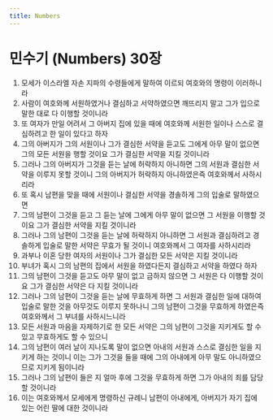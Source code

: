 ```yaml
---
title: Numbers
---
```


# 민수기 (Numbers) 30장
1. 모세가 이스라엘 자손 지파의 수령들에게 말하여 이르되 여호와의 명령이 이러하니라
1. 사람이 여호와께 서원하였거나 결심하고 서약하였으면 깨뜨리지 말고 그가 입으로 말한 대로 다 이행할 것이니라
1. 또 여자가 만일 어려서 그 아버지 집에 있을 때에 여호와께 서원한 일이나 스스로 결심하려고 한 일이 있다고 하자
1. 그의 아버지가 그의 서원이나 그가 결심한 서약을 듣고도 그에게 아무 말이 없으면 그의 모든 서원을 행할 것이요 그가 결심한 서약을 지킬 것이니라
1. 그러나 그의 아버지가 그것을 듣는 날에 허락하지 아니하면 그의 서원과 결심한 서약을 이루지 못할 것이니 그의 아버지가 허락하지 아니하였은즉 여호와께서 사하시리라
1. 또 혹시 남편을 맞을 때에 서원이나 결심한 서약을 경솔하게 그의 입술로 말하였으면
1. 그의 남편이 그것을 듣고 그 듣는 날에 그에게 아무 말이 없으면 그 서원을 이행할 것이요 그가 결심한 서약을 지킬 것이니라
1. 그러나 그의 남편이 그것을 듣는 날에 허락하지 아니하면 그 서원과 결심하려고 경솔하게 입술로 말한 서약은 무효가 될 것이니 여호와께서 그 여자를 사하시리라
1. 과부나 이혼 당한 여자의 서원이나 그가 결심한 모든 서약은 지킬 것이니라
1. 부녀가 혹시 그의 남편의 집에서 서원을 하였다든지 결심하고 서약을 하였다 하자
1. 그의 남편이 그것을 듣고도 아무 말이 없고 금하지 않으면 그 서원은 다 이행할 것이요 그가 결심한 서약은 다 지킬 것이니라
1. 그러나 그의 남편이 그것을 듣는 날에 무효하게 하면 그 서원과 결심한 일에 대하여 입술로 말한 것을 아무것도 이루지 못하나니 그의 남편이 그것을 무효하게 하였은즉 여호와께서 그 부녀를 사하시느니라
1. 모든 서원과 마음을 자제하기로 한 모든 서약은 그의 남편이 그것을 지키게도 할 수 있고 무효하게도 할 수 있으니
1. 그의 남편이 여러 날이 지나도록 말이 없으면 아내의 서원과 스스로 결심한 일을 지키게 하는 것이니 이는 그가 그것을 들을 때에 그의 아내에게 아무 말도 아니하였으므로 지키게 됨이니라
1. 그러나 그의 남편이 들은 지 얼마 후에 그것을 무효하게 하면 그가 아내의 죄를 담당할 것이니라
1. 이는 여호와께서 모세에게 명령하신 규례니 남편이 아내에게, 아버지가 자기 집에 있는 어린 딸에 대한 것이니라